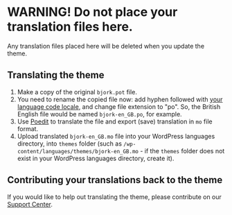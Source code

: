 # WARNING! Do not place your translation files here.

Any translation files placed here will be deleted when you update the theme.


## Translating the theme

1. Make a copy of the original `bjork.pot` file.
2. You need to rename the copied file now: add hyphen followed with [your language code locale](https://translate.wordpress.org/), and change file extension to "po". So, the British English file would be named `bjork-en_GB.po`, for example.
3. Use [Poedit](http://www.poedit.net/) to translate the file and export (save) translation in `mo` file format.
4. Upload translated `bjork-en_GB.mo` file into your WordPress languages directory, into `themes` folder (such as `/wp-content/languages/themes/bjork-en_GB.mo` - if the `themes` folder does not exist in your WordPress languages directory, create it).


## Contributing your translations back to the theme

If you would like to help out translating the theme, please contribute on our [Support Center](https://www.webmandesign.eu/reference/#links-support).
